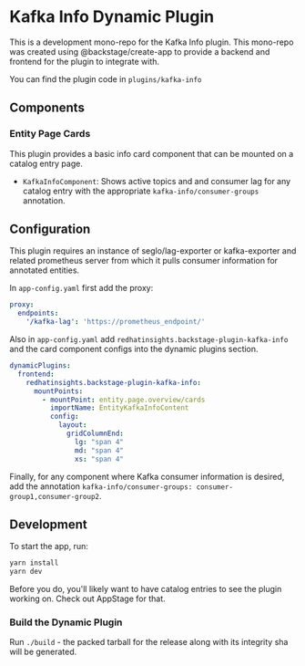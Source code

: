 # Kafka Info Dynamic Plugin

This is a development mono-repo for the Kafka Info plugin. This mono-repo was created using @backstage/create-app to provide a backend and frontend for the plugin to integrate with.

You can find the plugin code in `plugins/kafka-info`

## Components

### Entity Page Cards
This plugin provides a basic info card component that can be mounted on a catalog entry page.
* `KafkaInfoComponent`: Shows active topics and and consumer lag for any catalog entry with the appropriate `kafka-info/consumer-groups` annotation.

## Configuration
This plugin requires an instance of seglo/lag-exporter or kafka-exporter and related prometheus server from which it pulls consumer information for annotated entities.

In `app-config.yaml` first add the proxy:

```yaml
proxy:
  endpoints:
    '/kafka-lag': 'https://prometheus_endpoint/'
```

Also in `app-config.yaml` add `redhatinsights.backstage-plugin-kafka-info` and the card component configs into the dynamic plugins section.

```yaml
dynamicPlugins:
  frontend:
    redhatinsights.backstage-plugin-kafka-info:
      mountPoints:
        - mountPoint: entity.page.overview/cards
          importName: EntityKafkaInfoContent
          config:
            layout:
              gridColumnEnd:
                lg: "span 4"
                md: "span 4"
                xs: "span 4"
```

Finally, for any component where Kafka consumer information is desired, add the annotation `kafka-info/consumer-groups: consumer-group1,consumer-group2`.

## Development
To start the app, run:

```sh
yarn install
yarn dev
```

Before you do, you'll likely want to have catalog entries to see the plugin working on. Check out AppStage for that. 

### Build the Dynamic Plugin
Run `./build` - the packed tarball for the release along with its integrity sha will be generated.

